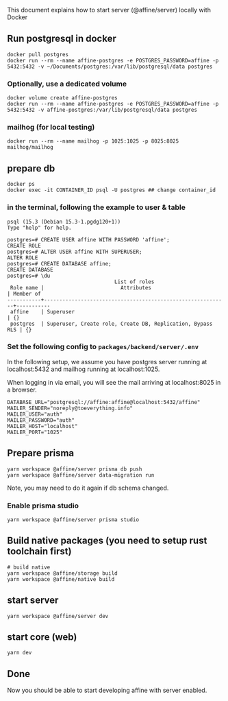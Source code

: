 This document explains how to start server (@affine/server) locally with Docker

## Run postgresql in docker

```
docker pull postgres
docker run --rm --name affine-postgres -e POSTGRES_PASSWORD=affine -p 5432:5432 -v ~/Documents/postgres:/var/lib/postgresql/data postgres
```

### Optionally, use a dedicated volume

```
docker volume create affine-postgres
docker run --rm --name affine-postgres -e POSTGRES_PASSWORD=affine -p 5432:5432 -v affine-postgres:/var/lib/postgresql/data postgres
```

### mailhog (for local testing)

```
docker run --rm --name mailhog -p 1025:1025 -p 8025:8025 mailhog/mailhog
```

## prepare db

```
docker ps
docker exec -it CONTAINER_ID psql -U postgres ## change container_id
```

### in the terminal, following the example to user & table

```
psql (15.3 (Debian 15.3-1.pgdg120+1))
Type "help" for help.

postgres=# CREATE USER affine WITH PASSWORD 'affine';
CREATE ROLE
postgres=# ALTER USER affine WITH SUPERUSER;
ALTER ROLE
postgres=# CREATE DATABASE affine;
CREATE DATABASE
postgres=# \du
                                   List of roles
 Role name |                         Attributes                         | Member of
-----------+------------------------------------------------------------+-----------
 affine    | Superuser                                                  | {}
 postgres  | Superuser, Create role, Create DB, Replication, Bypass RLS | {}
```

### Set the following config to `packages/backend/server/.env`

In the following setup, we assume you have postgres server running at localhost:5432 and mailhog running at localhost:1025.

When logging in via email, you will see the mail arriving at localhost:8025 in a browser.

```
DATABASE_URL="postgresql://affine:affine@localhost:5432/affine"
MAILER_SENDER="noreply@toeverything.info"
MAILER_USER="auth"
MAILER_PASSWORD="auth"
MAILER_HOST="localhost"
MAILER_PORT="1025"
```

## Prepare prisma

```
yarn workspace @affine/server prisma db push
yarn workspace @affine/server data-migration run
```

Note, you may need to do it again if db schema changed.

### Enable prisma studio

```
yarn workspace @affine/server prisma studio
```

## Build native packages (you need to setup rust toolchain first)

```
# build native
yarn workspace @affine/storage build
yarn workspace @affine/native build
```

## start server

```
yarn workspace @affine/server dev
```

## start core (web)

```
yarn dev
```

## Done

Now you should be able to start developing affine with server enabled.
